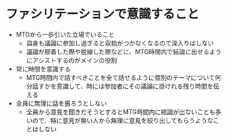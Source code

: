 # ファシリテーションで意識すること

- MTGから一歩引いた立場でいること
  - 自身も議論に参加し過ぎると収拾がつかなくなるので深入りはしない
  - 議論が膠着した際や脱線した際などに、MTG時間内で結論に出せるようにアシストするのがメインの役割
- 常に時間を意識する
  - MTG時間内で話すべきことを全て話せるように個別のテーマについて何分話すかを意識して、時には参加者にその議論に掛けれる残り時間を伝える
- 全員に無理に話を振ろうとしない
  - 全員から意見を聞きだそうとするとMTG時間内に結論が出ないことも多いので、特に意見が無い人から無理に意見を絞り出してもらうようなことはしない